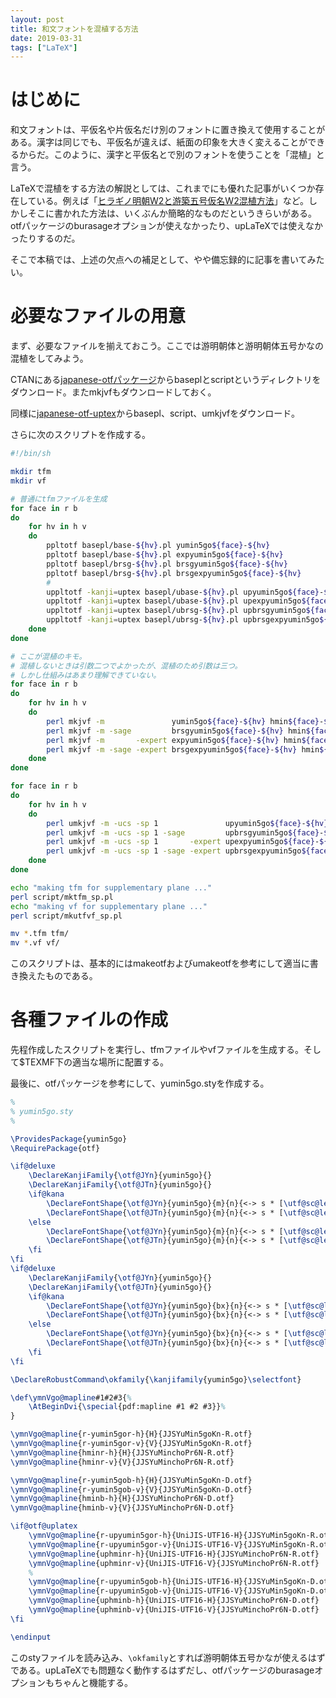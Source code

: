 ```yaml
---
layout: post
title: 和文フォントを混植する方法
date: 2019-03-31
tags: ["LaTeX"]
---
```


# はじめに
和文フォントは、平仮名や片仮名だけ別のフォントに置き換えて使用することがある。漢字は同じでも、平仮名が違えば、紙面の印象を大きく変えることができるからだ。このように、漢字と平仮名とで別のフォントを使うことを「混植」と言う。

LaTeXで混植をする方法の解説としては、これまでにも優れた記事がいくつか存在している。例えば「[ヒラギノ明朝W2と游築五号仮名W2混植方法](http://p-act.sakura.ne.jp/PARALLEL_ACT/LaTeX-Dojin/Hiragino-Yuchiku5go-konshoku.html)」など。しかしそこに書かれた方法は、いくぶんか簡略的なものだというきらいがある。otfパッケージのburasageオプションが使えなかったり、upLaTeXでは使えなかったりするのだ。

そこで本稿では、上述の欠点への補足として、やや備忘録的に記事を書いてみたい。


# 必要なファイルの用意
まず、必要なファイルを揃えておこう。ここでは游明朝体と游明朝体五号かなの混植をしてみよう。

CTANにある[japanese-otfパッケージ](https://ctan.org/tex-archive/language/japanese/japanese-otf)からbaseplとscriptというディレクトリをダウンロード。またmkjvfもダウンロードしておく。

同様に[japanese-otf-uptex](https://ctan.org/tex-archive/language/japanese/japanese-otf-uptex)からbasepl、script、umkjvfをダウンロード。

さらに次のスクリプトを作成する。

```bash
#!/bin/sh

mkdir tfm
mkdir vf

# 普通にtfmファイルを生成
for face in r b
do
    for hv in h v
    do
        ppltotf basepl/base-${hv}.pl yumin5go${face}-${hv}
        ppltotf basepl/base-${hv}.pl expyumin5go${face}-${hv}
        ppltotf basepl/brsg-${hv}.pl brsgyumin5go${face}-${hv}
        ppltotf basepl/brsg-${hv}.pl brsgexpyumin5go${face}-${hv}
        #
        uppltotf -kanji=uptex basepl/ubase-${hv}.pl upyumin5go${face}-${hv}
        uppltotf -kanji=uptex basepl/ubase-${hv}.pl upexpyumin5go${face}-${hv}
        uppltotf -kanji=uptex basepl/ubrsg-${hv}.pl upbrsgyumin5go${face}-${hv}
        uppltotf -kanji=uptex basepl/ubrsg-${hv}.pl upbrsgexpyumin5go${face}-${hv}
    done
done

# ここが混植のキモ。
# 混植しないときは引数二つでよかったが、混植のため引数は三つ。
# しかし仕組みはあまり理解できていない。
for face in r b
do
    for hv in h v
    do
        perl mkjvf -m               yumin5go${face}-${hv} hmin${face}-${hv} r-yumin5go${face}-${hv}
        perl mkjvf -m -sage         brsgyumin5go${face}-${hv} hmin${face}-${hv} r-yumin5go${face}-${hv}
        perl mkjvf -m       -expert expyumin5go${face}-${hv} hmin${face}-${hv} cidjmin${face}
        perl mkjvf -m -sage -expert brsgexpyumin5go${face}-${hv} hmin${face}-${hv} cidjmin${face}
    done
done

for face in r b
do
    for hv in h v
    do
        perl umkjvf -m -ucs -sp 1               upyumin5go${face}-${hv} uphmin${face}-${hv} r-upyumin5go${face}-${hv}
        perl umkjvf -m -ucs -sp 1 -sage         upbrsgyumin5go${face}-${hv} uphmin${face}-${hv} r-upyumin5go${face}-${hv}
        perl umkjvf -m -ucs -sp 1       -expert upexpyumin5go${face}-${hv} uphmin${face}-${hv} cidjmin${face}
        perl umkjvf -m -ucs -sp 1 -sage -expert upbrsgexpyumin5go${face}-${hv} uphmin${face}-${hv} cidjmin${face}
    done
done

echo "making tfm for supplementary plane ..."
perl script/mktfm_sp.pl
echo "making vf for supplementary plane ..."
perl script/mkutfvf_sp.pl

mv *.tfm tfm/
mv *.vf vf/
```

このスクリプトは、基本的にはmakeotfおよびumakeotfを参考にして適当に書き換えたものである。

# 各種ファイルの作成
先程作成したスクリプトを実行し、tfmファイルやvfファイルを生成する。そして$TEXMF下の適当な場所に配置する。

最後に、otfパッケージを参考にして、yumin5go.styを作成する。

```LaTeX
%
% yumin5go.sty
%

\ProvidesPackage{yumin5go}
\RequirePackage{otf}

\if@deluxe
    \DeclareKanjiFamily{\otf@JYn}{yumin5go}{}
    \DeclareKanjiFamily{\otf@JTn}{yumin5go}{}
    \if@kana
        \DeclareFontShape{\otf@JYn}{yumin5go}{m}{n}{<-> s * [\utf@sc@le] \otf@pfx@ \brsg@pfx@ yumin5gor\nlck@sfx@-h}{}
        \DeclareFontShape{\otf@JTn}{yumin5go}{m}{n}{<-> s * [\utf@sc@le] \otf@pfx@ \brsg@pfx@ yumin5gor\nlck@sfx@-v}{}
    \else
        \DeclareFontShape{\otf@JYn}{yumin5go}{m}{n}{<-> s * [\utf@sc@le] \otf@pfx@ \brsg@pfx@ yumin5gor\nlck@sfx@-h}{}
        \DeclareFontShape{\otf@JTn}{yumin5go}{m}{n}{<-> s * [\utf@sc@le] \otf@pfx@ \brsg@pfx@ yumin5gor\nlck@sfx@-v}{}
    \fi
\fi
\if@deluxe
    \DeclareKanjiFamily{\otf@JYn}{yumin5go}{}
    \DeclareKanjiFamily{\otf@JTn}{yumin5go}{}
    \if@kana
        \DeclareFontShape{\otf@JYn}{yumin5go}{bx}{n}{<-> s * [\utf@sc@le] \otf@pfx@ \brsg@pfx@ yumin5gob\nlck@sfx@-h}{}
        \DeclareFontShape{\otf@JTn}{yumin5go}{bx}{n}{<-> s * [\utf@sc@le] \otf@pfx@ \brsg@pfx@ yumin5gob\nlck@sfx@-v}{}
    \else
        \DeclareFontShape{\otf@JYn}{yumin5go}{bx}{n}{<-> s * [\utf@sc@le] \otf@pfx@ \brsg@pfx@ yumin5gob\nlck@sfx@-h}{}
        \DeclareFontShape{\otf@JTn}{yumin5go}{bx}{n}{<-> s * [\utf@sc@le] \otf@pfx@ \brsg@pfx@ yumin5gob\nlck@sfx@-v}{}
    \fi
\fi

\DeclareRobustCommand\okfamily{\kanjifamily{yumin5go}\selectfont}

\def\ymnVgo@mapline#1#2#3{%
    \AtBeginDvi{\special{pdf:mapline #1 #2 #3}}%
}

\ymnVgo@mapline{r-yumin5gor-h}{H}{JJSYuMin5goKn-R.otf}
\ymnVgo@mapline{r-yumin5gor-v}{V}{JJSYuMin5goKn-R.otf}
\ymnVgo@mapline{hminr-h}{H}{JJSYuMinchoPr6N-R.otf}
\ymnVgo@mapline{hminr-v}{V}{JJSYuMinchoPr6N-R.otf}

\ymnVgo@mapline{r-yumin5gob-h}{H}{JJSYuMin5goKn-D.otf}
\ymnVgo@mapline{r-yumin5gob-v}{V}{JJSYuMin5goKn-D.otf}
\ymnVgo@mapline{hminb-h}{H}{JJSYuMinchoPr6N-D.otf}
\ymnVgo@mapline{hminb-v}{V}{JJSYuMinchoPr6N-D.otf}

\if@otf@uplatex
    \ymnVgo@mapline{r-upyumin5gor-h}{UniJIS-UTF16-H}{JJSYuMin5goKn-R.otf}
    \ymnVgo@mapline{r-upyumin5gor-v}{UniJIS-UTF16-V}{JJSYuMin5goKn-R.otf}
    \ymnVgo@mapline{uphminr-h}{UniJIS-UTF16-H}{JJSYuMinchoPr6N-R.otf}
    \ymnVgo@mapline{uphminr-v}{UniJIS-UTF16-V}{JJSYuMinchoPr6N-R.otf}
    %
    \ymnVgo@mapline{r-upyumin5gob-h}{UniJIS-UTF16-H}{JJSYuMin5goKn-D.otf}
    \ymnVgo@mapline{r-upyumin5gob-v}{UniJIS-UTF16-V}{JJSYuMin5goKn-D.otf}
    \ymnVgo@mapline{uphminb-h}{UniJIS-UTF16-H}{JJSYuMinchoPr6N-D.otf}
    \ymnVgo@mapline{uphminb-v}{UniJIS-UTF16-V}{JJSYuMinchoPr6N-D.otf}
\fi

\endinput
```

このstyファイルを読み込み、`\okfamily`とすれば游明朝体五号かなが使えるはずである。upLaTeXでも問題なく動作するはずだし、otfパッケージのburasageオプションもちゃんと機能する。
